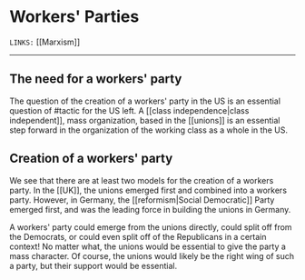 # Workers' Parties
`LINKS:` [[Marxism]]

---
## The need for a workers' party
The question of the creation of a workers' party in the US is an essential question of #tactic for the US left. A [[class independence|class independent]], mass organization, based in the [[unions]] is an essential step forward in the organization of the working class as a whole in the US. 

## Creation of a workers' party
We see that there are at least two models for the creation of a workers party. In the [[UK]], the unions emerged first and combined into a workers party. However, in Germany, the [[reformism|Social Democratic]] Party emerged first, and was the leading force in building the unions in Germany. 

A workers' party could emerge from the unions directly, could split off from the Democrats, or could even split off of the Republicans in a certain context! No matter what, the unions would be essential to give the party a mass character. Of course, the unions would likely be the right wing of such a party, but their support would be essential.